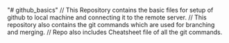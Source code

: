 "# github_basics" 
// This Repository contains the basic files for setup of github to local machine and connecting it to the remote server.
// This repository also contains the git commands which are used for branching and merging.
// Repo also includes Cheatsheet file of all the git commands.
